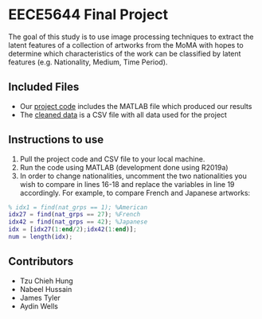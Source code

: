 # EECE5644 Final Project
The goal of this study is to use image processing techniques to extract the latent features of a collection of artworks from the MoMA with hopes to determine which characteristics of the work can be classified by latent features (e.g. Nationality, Medium, Time Period).

## Included Files
* Our [project code](EECE5644_ProjectCode.m) includes the MATLAB file which produced our results
* The [cleaned data](museum_modern_art_parsed.csv) is a CSV file with all data used for the project

## Instructions to use
1. Pull the project code and CSV file to your local machine.
2. Run the code using MATLAB (development done using R2019a)
3. In order to change nationalities, uncomment the two nationalities you wish to compare in lines 16-18 and replace the variables in line 19 accordingly. For example, to compare French and Japanese artworks:
```matlab
% idx1 = find(nat_grps == 1); %American
idx27 = find(nat_grps == 27); %French
idx42 = find(nat_grps == 42); %Japanese
idx = [idx27(1:end/2);idx42(1:end)];
num = length(idx);
```

## Contributors
* Tzu Chieh Hung
* Nabeel Hussain
* James Tyler
* Aydin Wells
